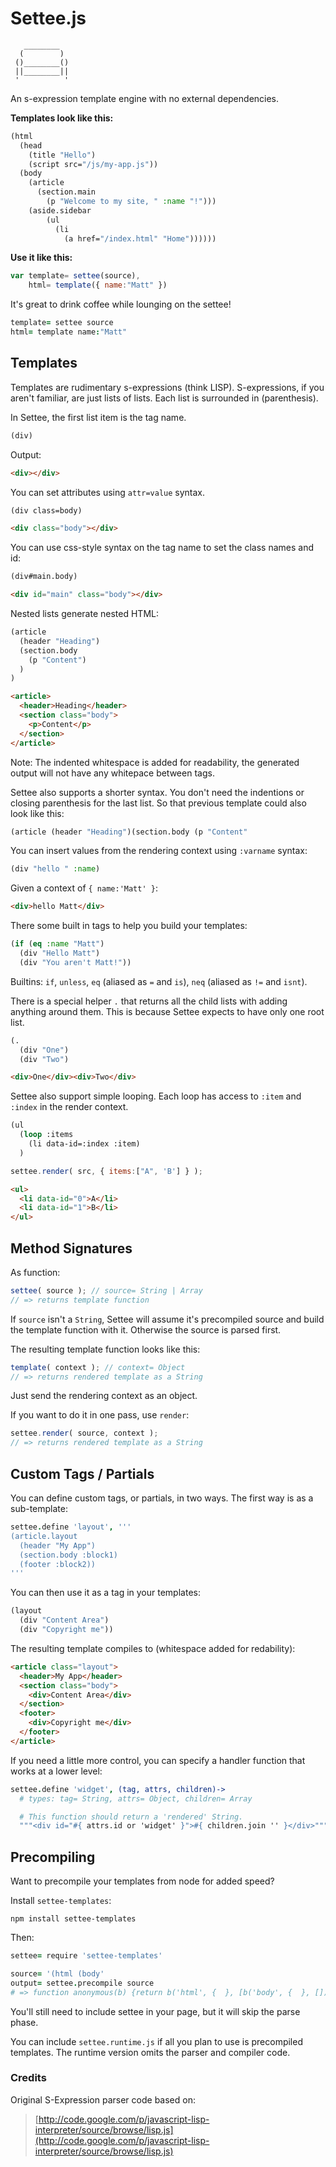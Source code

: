 # Settee.js

       ________
      (        )
     ()________()
     ||________||
     '          '

An s-expression template engine with no external dependencies.

**Templates look like this:**

```lisp
(html
  (head
    (title "Hello")
    (script src="/js/my-app.js"))
  (body
    (article
      (section.main
        (p "Welcome to my site, " :name "!")))
    (aside.sidebar
        (ul
          (li
            (a href="/index.html" "Home"))))))
```

**Use it like this:**

```javascript
var template= settee(source),
    html= template({ name:"Matt" })
```

It's great to drink coffee while lounging on the settee!

```coffeescript
template= settee source
html= template name:"Matt"
```

## Templates

Templates are rudimentary s-expressions (think LISP). S-expressions, if you aren't
familiar, are just lists of lists. Each list is surrounded in (parenthesis).

In Settee, the first list item is the tag name.

```lisp
(div)
```
Output:
```html
<div></div>
```

You can set attributes using `attr=value` syntax.

```lisp
(div class=body)
```
```html
<div class="body"></div>
```

You can use css-style syntax on the tag name to set the class names and id:

```lisp
(div#main.body)
```
```html
<div id="main" class="body"></div>
```

Nested lists generate nested HTML:
 
```lisp
(article
  (header "Heading")
  (section.body
    (p "Content")
  )
)
```
```html
<article>
  <header>Heading</header>
  <section class="body">
    <p>Content</p>
  </section>
</article>
```

Note: The indented whitespace is added for readability, the generated output
will not have any whitepace between tags.

Settee also supports a shorter syntax. You don't need the indentions or 
closing parenthesis for the last list. So that previous template could also look
like this:

```lisp
(article (header "Heading")(section.body (p "Content"
```

You can insert values from the rendering context using `:varname` syntax:

```lisp
(div "hello " :name)
```

Given a context of `{ name:'Matt' }`:

```html
<div>hello Matt</div>
```

There some built in tags to help you build your templates:

```lisp
(if (eq :name "Matt")
  (div "Hello Matt")
  (div "You aren't Matt!"))
```

Builtins: `if`, `unless`, `eq` (aliased as `=` and `is`), `neq` (aliased as `!=` 
and `isnt`).

There is a special helper `.` that returns all the child lists with adding 
anything around them. This is because Settee expects to have only one root list.

```lisp
(.
  (div "One")
  (div "Two")
```
```html
<div>One</div><div>Two</div>
```

Settee also support simple looping. Each loop has access to `:item` and `:index` 
in the render context.

```lisp
(ul
  (loop :items
    (li data-id=:index :item)
  )
  ```
```javascript
settee.render( src, { items:["A", 'B'] } );
```
```html
<ul>
  <li data-id="0">A</li>
  <li data-id="1">B</li>
</ul>
```


## Method Signatures

As function:

```javascript
settee( source ); // source= String | Array
// => returns template function
```

If `source` isn't a `String`, Settee will assume it's precompiled source and build the 
template function with it. Otherwise the source is parsed first.

The resulting  template function looks like this:

```javascript
template( context ); // context= Object 
// => returns rendered template as a String
```

Just send the rendering context as an object.

If you want to do it in one pass, use `render`:

```javascript
settee.render( source, context ); 
// => returns rendered template as a String
```

## Custom Tags / Partials

You can define custom tags, or partials, in two ways. The first way is as a 
sub-template:

```coffeescript
settee.define 'layout', '''
(article.layout
  (header "My App")
  (section.body :block1)
  (footer :block2))
'''
```

You can then use it as a tag in your templates:

```lisp
(layout
  (div "Content Area")
  (div "Copyright me"))
```

The resulting template compiles to (whitespace added for redability):

```html
<article class="layout">
  <header>My App</header>
  <section class="body">
    <div>Content Area</div>
  </section>
  <footer>
    <div>Copyright me</div>
  </footer>
</article>
```

If you need a little more control, you can specify a handler function that works
at a lower level:

```coffeescript
settee.define 'widget', (tag, attrs, children)->
  # types: tag= String, attrs= Object, children= Array

  # This function should return a 'rendered' String.
  """<div id="#{ attrs.id or 'widget' }">#{ children.join '' }</div>"""
```

## Precompiling

Want to precompile your templates from node for added speed?

Install `settee-templates`:

```
npm install settee-templates
```

Then:

```coffeescript
settee= require 'settee-templates'

source= '(html (body'
output= settee.precompile source 
# => function anonymous(b) {return b('html', {  }, [b('body', {  }, [])]); }
```

You'll still need to include settee in your page, but it will skip the parse phase.

You can include `settee.runtime.js` if all you plan to use is precompiled templates. 
The runtime version omits the parser and compiler code.

### Credits

Original S-Expression parser code based on:

> [http://code.google.com/p/javascript-lisp-interpreter/source/browse/lisp.js](http://code.google.com/p/javascript-lisp-interpreter/source/browse/lisp.js)

